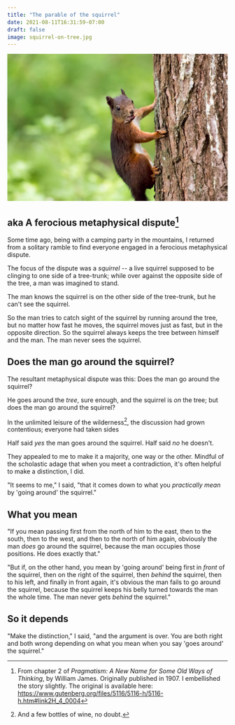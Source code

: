 ```yaml
---
title: "The parable of the squirrel"
date: 2021-08-11T16:31:59-07:00
draft: false
image: squirrel-on-tree.jpg
---
```


![picture of covid](/images/squirrel-on-tree.jpg)

## aka A ferocious metaphysical dispute[^1]

Some time ago, being with a camping party in the mountains, I
returned from a solitary ramble to find everyone engaged in a
ferocious metaphysical dispute.


The focus of the dispute was a _squirrel_ -- a live squirrel supposed
to be clinging to one side of a tree-trunk; while over against the
opposite side of the tree, a man was imagined to stand.

The man knows the squirrel is on the other side of the tree-trunk,
but he can't see the squirrel.

So the man tries to catch sight of the squirrel by running around the
tree, but no matter how fast he moves, the squirrel moves just as
fast, but in the opposite direction. So the squirrel always keeps the
tree between himself and the man. The man never sees the squirrel.

## Does the man go around the squirrel?

The resultant metaphysical dispute was this: Does the man go around
the squirrel?

He goes around the _tree_, sure enough, and the squirrel is _on_ the
tree; but does the man go around the squirrel?

In the unlimited leisure of the wilderness[^2], the discussion had
grown contentious; everyone had taken sides

Half said _yes_ the man goes around the squirrel. Half said _no_ he
doesn't.

They appealed to me to make it a majority, one way or the other.
Mindful of the scholastic adage that when you meet a contradiction,
it's often helpful to make a distinction, I did.

"It seems to me," I said, "that it comes down to what you _practically mean_
by 'going around' the squirrel."

## What you mean


"If you mean passing first from the north of him to the east, then to
the south, then to the west, and then to the north of him again,
obviously the man _does_ go around the squirrel, because the man
occupies those positions. He does exactly that."

"But if, on the other hand, you mean by 'going around' being first in
_front_ of the squirrel, then on the right of the squirrel, then
_behind_ the squirrel, then to his left, and finally in front again,
it's obvious the man fails to go around the squirrel, because the
squirrel keeps his belly turned towards the man the whole time. The
man never gets _behind_ the squirrel."

## So it depends

"Make the distinction," I said, "and the argument is over. You are
both right and both wrong depending on what you mean when you say
'goes around' the squirrel."



[^1]: From chapter 2 of
  _Pragmatism: A New Name for Some Old Ways of Thinking_, by William
  James. Originally published in 1907. I embellished the story
  slightly. The original is available here:
  https://www.gutenberg.org/files/5116/5116-h/5116-h.htm#link2H_4_0004

[^2]: And a few bottles of wine, no doubt.
